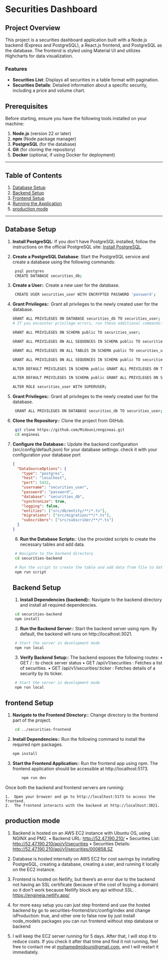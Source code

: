 # Securities Dashboard

## Project Overview

This project is a securities dashboard application built with a Node.js backend (Express and PostgreSQL), a React.js frontend, and PostgreSQL as the database. The frontend is styled using Material UI and utilizes Highcharts for data visualization.

### Features

- **Securities List**: Displays all securities in a table format with pagination.
- **Securities Details**: Detailed information about a specific security, including a price and volume chart.

## Prerequisites

Before starting, ensure you have the following tools installed on your machine:

1. **Node.js** (version 22 or later)
2. **npm** (Node package manager)
3. **PostgreSQL** (for the database)
4. **Git** (for cloning the repository)
5. **Docker** (optional, if using Docker for deployment)

---

## Table of Contents

1. [Database Setup](#database-setup)
2. [Backend Setup](#backend-setup)
3. [Frontend Setup](#frontend-setup)
4. [Running the Application](#running-the-application)
5. [production mode](#production-mode)

---

## Database Setup

1. **Install PostgreSQL**:
   If you don't have PostgreSQL installed, follow the instructions on the official PostgreSQL site: [Install PostgreSQL](https://www.postgresql.org/download/).

2. **Create a PostgreSQL Database**:
   Start the PostgreSQL service and create a database using the following commands:

   ```bash
    psql postgres
    CREATE DATABASE securities_db;

   ```

3. **Create a User:**:
   Create a new user for the database.

   ```bash
    CREATE USER securities_user WITH ENCRYPTED PASSWORD 'password';

   ```

4. **Grant Privileges:**:
   Grant all privileges to the newly created user for the database.

   ```bash
   GRANT ALL PRIVILEGES ON DATABASE securities_db TO securities_user;
   # If you encounter privilege errors, run these additional commands:

   GRANT ALL PRIVILEGES ON SCHEMA public TO securities_user;

   GRANT ALL PRIVILEGES ON ALL SEQUENCES IN SCHEMA public TO securities_user;

   GRANT ALL PRIVILEGES ON ALL TABLES IN SCHEMA public TO securities_user;

   GRANT ALL PRIVILEGES ON ALL SEQUENCES IN SCHEMA public TO securities_user;

   ALTER DEFAULT PRIVILEGES IN SCHEMA public GRANT ALL PRIVILEGES ON TABLES TO securities_user;

   ALTER DEFAULT PRIVILEGES IN SCHEMA public GRANT ALL PRIVILEGES ON SEQUENCES TO securities_user;

   ALTER ROLE securities_user WITH SUPERUSER;

   ```

5. **Grant Privileges:**:
   Grant all privileges to the newly created user for the database.

   ```bash
    GRANT ALL PRIVILEGES ON DATABASE securities_db TO securities_user;

   ```

6. **Clone the Repository:**:
   Clone the project from GitHub.

   ```bash
    git clone https://github.com/Midouni/engineai.git
    cd engineai
   ```

7. **Configure the Database:**:
   Update the backend configuration (src/config/default.json) for your database settings:
   check it with your configuration your database port

   ```json
   {
     "DataSourceOptions": {
       "type": "postgres",
       "host": "localhost",
       "port": 5432,
       "username": "securities_user",
       "password": "password",
       "database": "securities_db",
       "synchronize": true,
       "logging": false,
       "entities": ["src/db/entity/**/*.ts"],
       "migrations": ["src/migration/**/*.ts"],
       "subscribers": ["src/subscriber/**/*.ts"]
     }
   }
   ```

   8. **Run the Database Scripts:**:
      Use the provided scripts to create the necessary tables and add data.

   ```bash
    # Navigate to the backend directory
    cd securities-backend

    # Run the script to create the table and add data from file to database
    npm run script

   ```

   ## Backend Setup

   1. **Install Dependencies (backend):**:
      Navigate to the backend directory and install all required dependencies.

   ```bash
    cd securities-backend
    npm install

   ```

   2. **Run the Backend Server:**:
      Start the backend server using npm.
      By default, the backend will runs on http://localhost:3021.

   ```bash
    # Start the server in development mode
    npm run local
   ```

   3. **Verify Backend Setup:**:
      The backend exposes the following routes:
      • GET / : to check server status
      • GET /api/v1/securities : Fetches a list of securities.
      • GET /api/v1/securities/:ticker : Fetches details of a security by its ticker.

   ```bash
    # Start the server in development mode
    npm run local
   ```

## frontend Setup

1. **Navigate to the Frontend Directory:**:
   Change directory to the frontend part of the project.

   ```bash
    cd ../securities-frontend
   ```

2. **Install Dependencies:**:
   Run the following command to install the required npm packages.

   ```bash
   npm install
   ```

3. **Start the Frontend Application:**:
   Run the frontend app using npm.
   The frontend application should be accessible at http://localhost:5173.

   ```bash
       npm run dev
   ```

Once both the backend and frontend servers are running:

    1.	Open your browser and go to http://localhost:5173 to access the frontend.
    2.	The frontend interacts with the backend at http://localhost:3021.

## production mode

1.  Backend is hosted on an AWS EC2 instance with Ubuntu OS, using NGINX and PM2.
    • Backend URL: http://52.47.190.210/
    • Securities List: http://52.47.190.210/api/v1/securities
    • Securities Details: http://52.47.190.210/api/v1/securities/000858.SZ

2.  Database is hosted internally on AWS EC2 for cost savings by installing PostgreSQL, creating a database, creating a user, and running it locally on the EC2 instance.

3.  Frontend is hosted on Netlify, but there’s an error due to the backend not having an SSL certificate (because of the cost of buying a domain) so it don't work because Netlify block any api without SSL.
    . https://engineia.netlify.app/
4.  for more easy setup you can just step frontend and use the hosted backend by go to securities-frontend/src/config/index and change isProduction: true, and other one to false now by just install node_models packages you can run frontend without step database or backend

5.  I will keep the EC2 server running for 5 days. After that, I will stop it to reduce costs. If you check it after that time and find it not running, feel free to contact me at mohamedmidouni@gmail.com, and I will restart it immediately.
